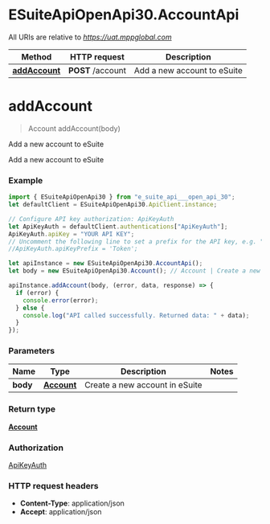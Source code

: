 # ESuiteApiOpenApi30.AccountApi

All URIs are relative to *https://uat.mppglobal.com*

| Method                                     | HTTP request      | Description                 |
| ------------------------------------------ | ----------------- | --------------------------- |
| [**addAccount**](AccountApi.md#addAccount) | **POST** /account | Add a new account to eSuite |

<a name="addAccount"></a>

# **addAccount**

> Account addAccount(body)

Add a new account to eSuite

Add a new account to eSuite

### Example

```javascript
import { ESuiteApiOpenApi30 } from "e_suite_api___open_api_30";
let defaultClient = ESuiteApiOpenApi30.ApiClient.instance;

// Configure API key authorization: ApiKeyAuth
let ApiKeyAuth = defaultClient.authentications["ApiKeyAuth"];
ApiKeyAuth.apiKey = "YOUR API KEY";
// Uncomment the following line to set a prefix for the API key, e.g. "Token" (defaults to null)
//ApiKeyAuth.apiKeyPrefix = 'Token';

let apiInstance = new ESuiteApiOpenApi30.AccountApi();
let body = new ESuiteApiOpenApi30.Account(); // Account | Create a new account in eSuite

apiInstance.addAccount(body, (error, data, response) => {
  if (error) {
    console.error(error);
  } else {
    console.log("API called successfully. Returned data: " + data);
  }
});
```

### Parameters

| Name     | Type                      | Description                    | Notes |
| -------- | ------------------------- | ------------------------------ | ----- |
| **body** | [**Account**](Account.md) | Create a new account in eSuite |

### Return type

[**Account**](Account.md)

### Authorization

[ApiKeyAuth](../README.md#ApiKeyAuth)

### HTTP request headers

- **Content-Type**: application/json
- **Accept**: application/json
